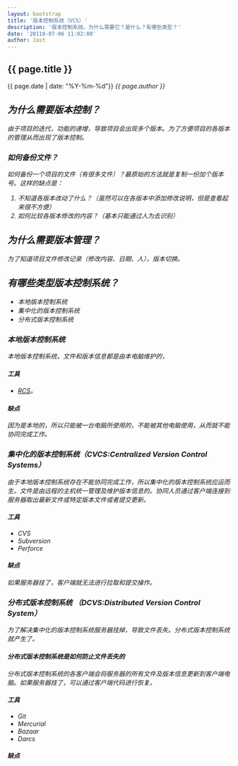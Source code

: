 ```yaml
---
layout: bootstrap
title: '版本控制系统（VCS）'
description: '版本控制系统。为什么需要它？是什么？有哪些类型？'
date: '20118-07-06 11:02:00'
author: Jast
---
```

## {{ page.title }} 
<i class="far fa-clock"></i>{{ page.date | date: "%Y-%m-%d"}}  <i class="far fa-user">{{ page.author }}  
## 为什么需要版本控制？
由于项目的迭代，功能的递增，导致项目会出现多个版本。为了方便项目的各版本的管理从而出现了版本控制。
### 如何备份文件？
如何备份一个项目的文件（有很多文件）？最原始的方法就是复制一份加个版本号。这样的缺点是：
1. 不知道各版本改动了什么？（虽然可以在各版本中添加修改说明，但是查看起来很不方便）
2. 如何比较各版本修改的内容？（基本只能通过人为去识别）

## 为什么需要版本管理？
为了知道项目文件修改记录（修改内容、日期、人），版本切换。

## 有哪些类型版本控制系统？
- 本地版本控制系统
- 集中化的版本控制系统
- 分布式版本控制系统

### 本地版本控制系统
本地版本控制系统，文件和版本信息都是由本电脑维护的，
#### 工具
- [RCS](https://zh.wikipedia.org/wiki/%E4%BF%AE%E8%AE%A2%E6%8E%A7%E5%88%B6%E7%B3%BB%E7%BB%9F)。

#### 缺点
因为是本地的，所以只能被一台电脑所使用的，不能被其他电脑使用，从而就不能协同完成工作。

### 集中化的版本控制系统（CVCS:Centralized Version Control Systems）
由于本地版本控制系统存在不能协同完成工作，所以集中化的版本控制系统应运而生。文件是由远程的主机统一管理及维护版本信息的。协同人员通过客户端连接到服务器取出最新文件或特定版本文件或者提交更新。
#### 工具
- CVS
- Subversion
- Perforce

#### 缺点
如果服务器挂了，客户端就无法进行拉取和提交操作。

### 分布式版本控制系统 （DCVS:Distributed Version Control System）
为了解决集中化的版本控制系统服务器挂掉，导致文件丢失。分布式版本控制系统就产生了。
#### 分布式版本控制系统是如何防止文件丢失的
分布式版本控制系统的各客户端会将服务器的所有文件及版本信息更新到客户端电脑。如果服务器挂了，可以通过客户端代码进行恢复。
#### 工具
- Git
- Mercurial
- Bazaar
- Darcs

#### 缺点
